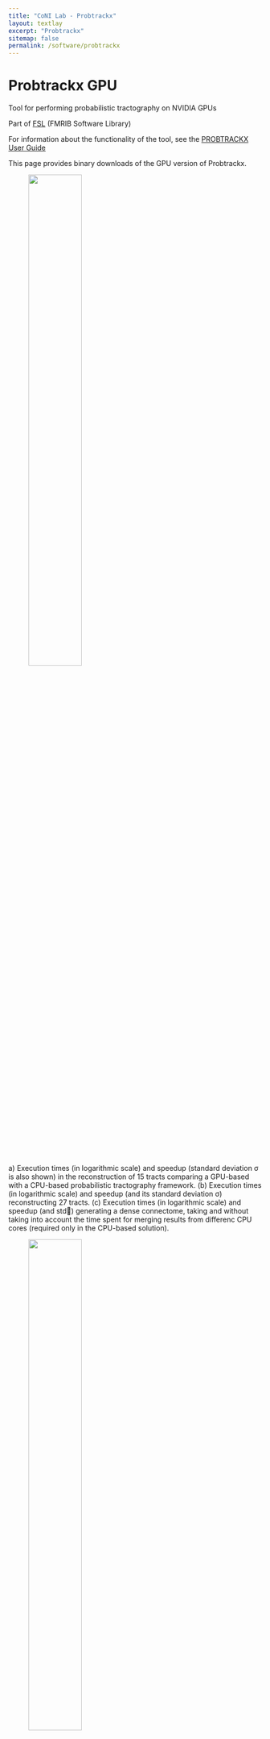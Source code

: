 ```yaml
---
title: "CoNI Lab - Probtrackx"
layout: textlay
excerpt: "Probtrackx"
sitemap: false
permalink: /software/probtrackx
---
```


# Probtrackx GPU

Tool for performing probabilistic tractography on NVIDIA GPUs

Part of [FSL](https://fsl.fmrib.ox.ac.uk/fsl/fslwiki) (FMRIB Software Library)

For information about the functionality of the tool, see the [PROBTRACKX User Guide](https://fsl.fmrib.ox.ac.uk/fsl/fslwiki/FDT/UserGuide#BEDPOSTX)

This page provides binary downloads of the GPU version of Probtrackx. 

<figure>
<img src="{{ site.url }}{{ site.baseurl }}/images/software/times_ptx.png" width="50%">
</figure>

a) Execution times (in logarithmic scale) and speedup (standard deviation σ is also shown) in the reconstruction of 15 tracts comparing a GPU-based with a CPU-based probabilistic tractography framework. (b) Execution times (in logarithmic scale) and speedup (and its standard deviation σ) reconstructing 27 tracts. (c) Execution times (in logarithmic scale) and speedup (and std) generating a dense connectome, taking and without taking into account the time spent for merging results from differenc CPU cores (required only in the CPU-based solution).

<figure>
<img src="{{ site.url }}{{ site.baseurl }}/images/software/tracts.png" width="50%">
</figure>

Coronal, sagittal and axial views comparing CPU-based and GPU-based frameworks performing probabilistic tractography and reconstructing some major white matter tracts. Each colour represents a different brain white matter tract. These paths are binarised versions of the path distributions after being thresholded at 0.5%.

<figure>
<img src="{{ site.url }}{{ site.baseurl }}/images/software/connectome.png" width="50%">
</figure>

Path probability map from a vertex in the Motor Cortex. The map was extracted from dense connectome matrices reconstructed with CPU-based and GPU-based probabilistic tractography applications.

## Speedup

GPU Probtrackx offers accelerations of *more than 200 times using a single GPU compared to 
a single CPU core: 1 GPU ≈ 230 CPU cores.*

## Citation

If you use Probtrackx GPU in publications, please cite [this paper](https://www.sciencedirect.com/science/article/pii/S1053811918321591):
Hernandez-Fernandez M., Reguly I., Jbabdi S, Giles M, Smith S., Sotiropoulos S.N. 
*Using GPUs to accelerate computational diffusion MRI: From microstructure estimation to tractography and connectomes.*
**NeuroImage 188 (2019): 598-615**

## Installation

 - Download the correct probtrackx2_gpu file for your CUDA version
 - Unzip ``probtrackx2_gpu`` file
 - Copy the binary file into your ``$FSLDIR/bin`` directory
 - To execute it use: ``$FSLDIR/bin/probtrackx2_gpu``

### FSL 6.x FILES

 - [probtrackx_gpu_cuda_7.5](http://users.fmrib.ox.ac.uk/~moisesf/Probtrackx_GPU/FSL_6/CUDA_7.5/probtrackx2_gpu.zip)
 - [probtrackx_gpu_cuda_8.0](http://users.fmrib.ox.ac.uk/~moisesf/Probtrackx_GPU/FSL_6/CUDA_8.0/probtrackx2_gpu.zip)
 - [probtrackx_gpu_cuda_9.1](http://users.fmrib.ox.ac.uk/~moisesf/Probtrackx_GPU/FSL_6/CUDA_9.1/probtrackx2_gpu.zip)
 - [probtrackx_gpu_cuda_9.2](http://users.fmrib.ox.ac.uk/~moisesf/Probtrackx_GPU/FSL_6/CUDA_9.2/probtrackx2_gpu.zip)
 - [probtrackx_gpu_cuda_10.0](http://users.fmrib.ox.ac.uk/~moisesf/Probtrackx_GPU/FSL_6/CUDA_10.0/probtrackx2_gpu.zip)
 - [probtrackx_gpu_cuda_10.1](http://users.fmrib.ox.ac.uk/~moisesf/Probtrackx_GPU/FSL_6/CUDA_10.1/probtrackx2_gpu.zip)
 - [probtrackx_gpu_cuda_10.2](http://users.fmrib.ox.ac.uk/~moisesf/Probtrackx_GPU/FSL_6/CUDA_10.2/probtrackx2_gpu.zip)

Ampere architecture, and CUDA 11.x binaries will be supported within FSL installer starting from FSL 6.0.6

## Credits

 - Moises Hernandez Fernandez (FMRIB, University of Oxford, UK)
 - Stamatios N Sotiropoulos (FMRIB, University of Oxford, UK)
 - Mike Giles (Oxford e-Research Centre, University of Oxford, UK)
 - István Zoltán Reguly (Pázmány Péter Catholic University, Hungary)
 - Saad Jbabdi (FMRIB, University of Oxford, UK)
 - Stephen Smith (FMRIB, University of Oxford, UK)

## Copyright

Part of [FSL](https://fsl.fmrib.ox.ac.uk/fsl/fslwiki) (FMRIB Software Library)

[License Infomation](https://fsl.fmrib.ox.ac.uk/fsl/fslwiki/Licence)
